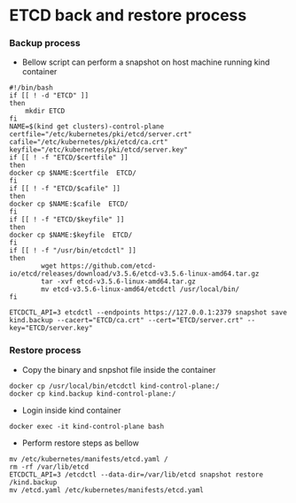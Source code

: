 # ETCD back and restore process

### Backup process   
- Bellow script can perform a snapshot on host machine running kind container
```
#!/bin/bash
if [[ ! -d "ETCD" ]]
then
    mkdir ETCD
fi
NAME=$(kind get clusters)-control-plane
certfile="/etc/kubernetes/pki/etcd/server.crt"
cafile="/etc/kubernetes/pki/etcd/ca.crt"
keyfile="/etc/kubernetes/pki/etcd/server.key"
if [[ ! -f "ETCD/$certfile" ]]
then
docker cp $NAME:$certfile  ETCD/
fi
if [[ ! -f "ETCD/$cafile" ]]
then
docker cp $NAME:$cafile  ETCD/
fi
if [[ ! -f "ETCD/$keyfile" ]]
then
docker cp $NAME:$keyfile  ETCD/
fi
if [[ ! -f "/usr/bin/etcdctl" ]]
then    
        wget https://github.com/etcd-io/etcd/releases/download/v3.5.6/etcd-v3.5.6-linux-amd64.tar.gz
        tar -xvf etcd-v3.5.6-linux-amd64.tar.gz
        mv etcd-v3.5.6-linux-amd64/etcdctl /usr/local/bin/
fi      

ETCDCTL_API=3 etcdctl --endpoints https://127.0.0.1:2379 snapshot save kind.backup --cacert="ETCD/ca.crt" --cert="ETCD/server.crt" --key="ETCD/server.key"
```
### Restore process
- Copy the binary and snpshot file inside the container
```
docker cp /usr/local/bin/etcdctl kind-control-plane:/
docker cp kind.backup kind-control-plane:/
```
- Login inside kind container
```
docker exec -it kind-control-plane bash
```
- Perform restore steps as bellow
```
mv /etc/kubernetes/manifests/etcd.yaml /
rm -rf /var/lib/etcd
ETCDCTL_API=3 /etcdctl --data-dir=/var/lib/etcd snapshot restore /kind.backup
mv /etcd.yaml /etc/kubernetes/manifests/etcd.yaml
```


